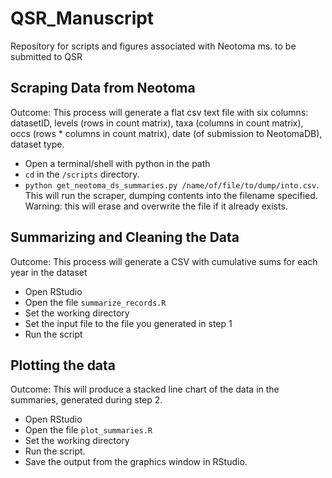 # QSR_Manuscript
Repository for scripts and figures associated with Neotoma ms. to be submitted to QSR

## Scraping Data from Neotoma
Outcome: This process will generate a flat csv text file with six columns: datasetID, levels (rows in count matrix), taxa (columns in count matrix), occs (rows * columns in count matrix), date (of submission to NeotomaDB), dataset type. 

- Open a terminal/shell with python in the path
- ```cd``` in the ```/scripts``` directory. 
- ```python get_neotoma_ds_summaries.py /name/of/file/to/dump/into.csv```. This will run the scraper, dumping contents into the filename specified. Warning: this will erase and overwrite the file if it already exists. 

## Summarizing and Cleaning the Data
Outcome: This process will generate a CSV with cumulative sums for each year in the dataset

- Open RStudio 
- Open the file ```summarize_records.R```
- Set the working directory 
- Set the input file to the file you generated in step 1
- Run the script

## Plotting the data
Outcome: This will produce a stacked line chart of the data in the summaries, generated during step 2.

- Open RStudio
- Open the file ```plot_summaries.R```
- Set the working directory
- Run the script.
- Save the output from the graphics window in RStudio.

